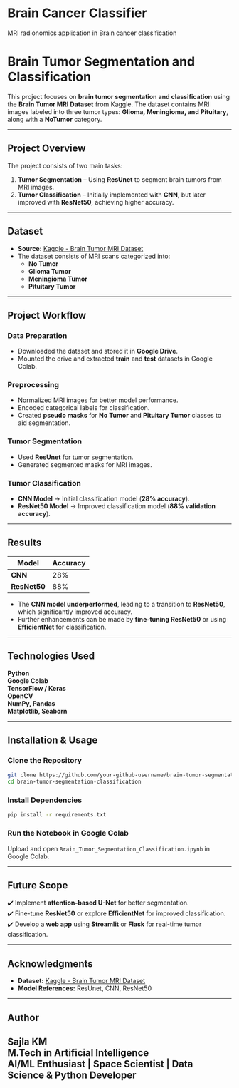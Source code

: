 # Brain Cancer Classifier
MRI radionomics application in Brain cancer classification
# Brain Tumor Segmentation and Classification

This project focuses on **brain tumor segmentation and classification** using the **Brain Tumor MRI Dataset** from Kaggle. The dataset contains MRI images labeled into three tumor types: **Glioma, Meningioma, and Pituitary**, along with a **NoTumor** category.

---

## Project Overview  
The project consists of two main tasks:  

1. **Tumor Segmentation** – Using **ResUnet** to segment brain tumors from MRI images.  
2. **Tumor Classification** – Initially implemented with **CNN**, but later improved with **ResNet50**, achieving higher accuracy.  

---

## Dataset  
- **Source:** [Kaggle - Brain Tumor MRI Dataset](https://www.kaggle.com/datasets/masoudnickparvar/brain-tumor-mri-dataset)  
- The dataset consists of MRI scans categorized into:  
  - **No Tumor**  
  - **Glioma Tumor**  
  - **Meningioma Tumor**  
  - **Pituitary Tumor**  

---

## Project Workflow  

### **Data Preparation**  
- Downloaded the dataset and stored it in **Google Drive**.  
- Mounted the drive and extracted **train** and **test** datasets in Google Colab.  

### **Preprocessing**  
- Normalized MRI images for better model performance.  
- Encoded categorical labels for classification.  
- Created **pseudo masks** for **No Tumor** and **Pituitary Tumor** classes to aid segmentation.  

### **Tumor Segmentation**  
- Used **ResUnet** for tumor segmentation.  
- Generated segmented masks for MRI images.  

### **Tumor Classification**  
- **CNN Model** → Initial classification model (**28% accuracy**).  
- **ResNet50 Model** → Improved classification model (**88% validation accuracy**).  

---

## Results  

| Model   | Accuracy |  
|---------|---------|  
| **CNN** | 28%     |  
| **ResNet50** | 88%  |  

- The **CNN model underperformed**, leading to a transition to **ResNet50**, which significantly improved accuracy.  
- Further enhancements can be made by **fine-tuning ResNet50** or using **EfficientNet** for classification.  

---

## Technologies Used  
 **Python**  
 **Google Colab**  
 **TensorFlow / Keras**  
 **OpenCV**  
 **NumPy, Pandas**  
 **Matplotlib, Seaborn**  

---

## Installation & Usage  

### Clone the Repository  
```bash
git clone https://github.com/your-github-username/brain-tumor-segmentation-classification.git
cd brain-tumor-segmentation-classification
```
### Install Dependencies  
```bash
pip install -r requirements.txt
```
### Run the Notebook in Google Colab  
Upload and open `Brain_Tumor_Segmentation_Classification.ipynb` in Google Colab.  

---

## Future Scope  
✔️ Implement **attention-based U-Net** for better segmentation.  
✔️ Fine-tune **ResNet50** or explore **EfficientNet** for improved classification.  
✔️ Develop a **web app** using **Streamlit** or **Flask** for real-time tumor classification.  

---

## Acknowledgments  
- **Dataset:** [Kaggle - Brain Tumor MRI Dataset](https://www.kaggle.com/datasets/masoudnickparvar/brain-tumor-mri-dataset)  
- **Model References:** ResUnet, CNN, ResNet50  

---

## Author  
**Sajla KM**  
M.Tech in Artificial Intelligence  
AI/ML Enthusiast | Space Scientist | Data Science & Python Developer  
---

